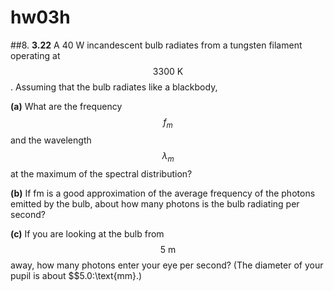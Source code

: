 # hw03h

##8.
**3.22**
Α 40 W incandescent bulb radiates from a tungsten filament operating at $$3300\:\text{K}$$. Assuming that the bulb radiates like a blackbody, 

**(a)** What are the frequency $$f_m$$ and the wavelength $$\lambda_m$$ at the maximum of the spectral distribution? 

**(b)** If fm is a good approximation of the average frequency of the photons emitted by the bulb, about how many photons is the bulb radiating per second? 

**(c)** If you are looking at the bulb from $$5\:\text{m}$$ away, how many photons enter your eye per second? (The diameter of your pupil is about $$5.0\:\text{mm}.)